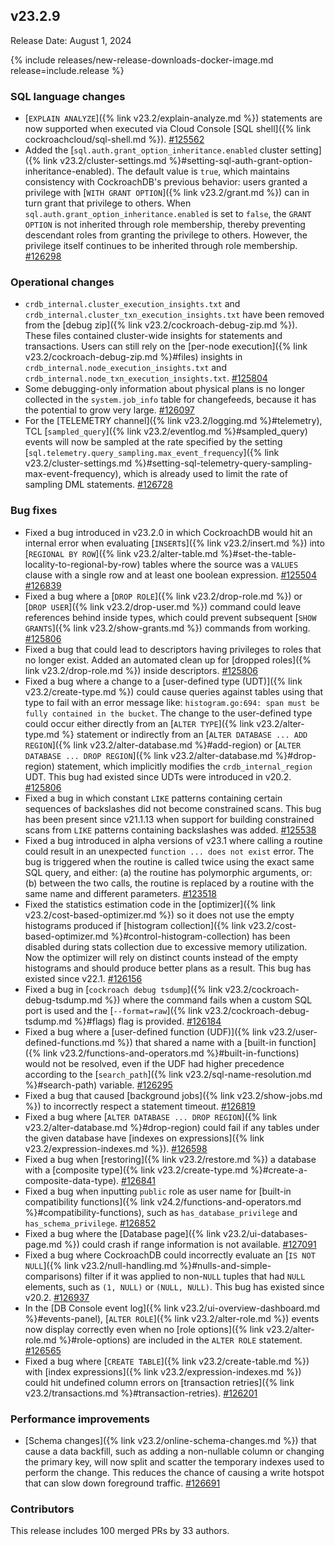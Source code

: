 ## v23.2.9

Release Date: August 1, 2024

{% include releases/new-release-downloads-docker-image.md release=include.release %}

<h3 id="v23-2-9-sql-language-changes">SQL language changes</h3>

- [`EXPLAIN ANALYZE`]({% link v23.2/explain-analyze.md %}) statements are now supported when executed via Cloud Console [SQL shell]({% link cockroachcloud/sql-shell.md %}). [#125562][#125562]
- Added the [`sql.auth.grant_option_inheritance.enabled` cluster setting]({% link v23.2/cluster-settings.md %}#setting-sql-auth-grant-option-inheritance-enabled). The default value is `true`, which maintains consistency with CockroachDB's previous behavior: users granted a privilege with [`WITH GRANT OPTION`]({% link v23.2/grant.md %}) can in turn grant that privilege to others. When `sql.auth.grant_option_inheritance.enabled` is set to `false`, the `GRANT OPTION` is not inherited through role membership, thereby preventing descendant roles from granting the privilege to others. However, the privilege itself continues to be inherited through role membership. [#126298][#126298]

<h3 id="v23-2-9-operational-changes">Operational changes</h3>

- `crdb_internal.cluster_execution_insights.txt` and `crdb_internal.cluster_txn_execution_insights.txt` have been removed from the [debug zip]({% link v23.2/cockroach-debug-zip.md %}). These files contained cluster-wide insights for statements and transactions. Users can still rely on the [per-node execution]({% link v23.2/cockroach-debug-zip.md %}#files) insights in `crdb_internal.node_execution_insights.txt` and `crdb_internal.node_txn_execution_insights.txt`. [#125804][#125804]
- Some debugging-only information about physical plans is no longer collected in the `system.job_info` table for changefeeds, because it has the potential to grow very large. [#126097][#126097]
- For the [TELEMETRY channel]({% link v23.2/logging.md %}#telemetry), TCL [`sampled_query`]({% link v23.2/eventlog.md %}#sampled_query) events will now be sampled at the rate specified by the setting [`sql.telemetry.query_sampling.max_event_frequency`]({% link v23.2/cluster-settings.md %}#setting-sql-telemetry-query-sampling-max-event-frequency), which is already used to limit the rate of sampling DML statements. [#126728][#126728]

<h3 id="v23-2-9-bug-fixes">Bug fixes</h3>

- Fixed a bug introduced in v23.2.0 in which CockroachDB would hit an internal error when evaluating [`INSERT`s]({% link v23.2/insert.md %}) into [`REGIONAL BY ROW`]({% link v23.2/alter-table.md %}#set-the-table-locality-to-regional-by-row) tables where the source was a `VALUES` clause with a single row and at least one boolean expression. [#125504][#125504] [#126839][#126839]
- Fixed a bug where a [`DROP ROLE`]({% link v23.2/drop-role.md %}) or [`DROP USER`]({% link v23.2/drop-user.md %}) command could leave references behind inside types, which could prevent subsequent [`SHOW GRANTS`]({% link v23.2/show-grants.md %}) commands from working. [#125806][#125806]
- Fixed a bug that could lead to descriptors having privileges to roles that no longer exist. Added an automated clean up for [dropped roles]({% link v23.2/drop-role.md %}) inside descriptors. [#125806][#125806]
- Fixed a bug where a change to a [user-defined type (UDT)]({% link v23.2/create-type.md %}) could cause queries against tables using that type to fail with an error message like: `histogram.go:694: span must be fully contained in the bucket`. The change to the user-defined type could occur either directly from an [`ALTER TYPE`]({% link v23.2/alter-type.md %} statement or indirectly from an [`ALTER DATABASE ... ADD REGION`]({% link v23.2/alter-database.md %}#add-region) or [`ALTER DATABASE ... DROP REGION`]({% link v23.2/alter-database.md %}#drop-region) statement, which implicitly modifies the `crdb_internal_region` UDT. This bug had existed since UDTs were introduced in v20.2. [#125806][#125806]
- Fixed a bug in which constant `LIKE` patterns containing certain sequences of backslashes did not become constrained scans. This bug has been present since v21.1.13 when support for building constrained scans from `LIKE` patterns containing backslashes was added. [#125538][#125538]
- Fixed a bug introduced in alpha versions of v23.1 where calling a routine could result in an unexpected `function ... does not exist` error. The bug is triggered when the routine is called twice using the exact same SQL query, and either: (a) the routine has polymorphic arguments, or: (b) between the two calls, the routine is replaced by a routine with the same name and different parameters. [#123518][#123518]
- Fixed the statistics estimation code in the [optimizer]({% link v23.2/cost-based-optimizer.md %}) so it does not use the empty histograms produced if [histogram collection]({% link v23.2/cost-based-optimizer.md %}#control-histogram-collection) has been disabled during stats collection due to excessive memory utilization. Now the optimizer will rely on distinct counts instead of the empty histograms and should produce better plans as a result. This bug has existed since v22.1. [#126156][#126156]
- Fixed a bug in [`cockroach debug tsdump`]({% link v23.2/cockroach-debug-tsdump.md %}) where the command fails when a custom SQL port is used and the [`--format=raw`]({% link v23.2/cockroach-debug-tsdump.md %}#flags) flag is provided. [#126184][#126184]
- Fixed a bug where a [user-defined function (UDF)]({% link v23.2/user-defined-functions.md %}) that shared a name with a [built-in function]({% link v23.2/functions-and-operators.md %}#built-in-functions) would not be resolved, even if the UDF had higher precedence according to the [`search_path`]({% link v23.2/sql-name-resolution.md %}#search-path) variable. [#126295][#126295]
- Fixed a bug that caused [background jobs]({% link v23.2/show-jobs.md %}) to incorrectly respect a statement timeout. [#126819][#126819]
- Fixed a bug where [`ALTER DATABASE ... DROP REGION`]({% link v23.2/alter-database.md %}#drop-region) could fail if any tables under the given database have [indexes on expressions]({% link v23.2/expression-indexes.md %}). [#126598][#126598]
- Fixed a bug when [restoring]({% link v23.2/restore.md %}) a database with a [composite type]({% link v23.2/create-type.md %}#create-a-composite-data-type). [#126841][#126841]
- Fixed a bug when inputting `public` role as user name for [built-in compatibility functions]({% link v24.2/functions-and-operators.md %}#compatibility-functions), such as `has_database_privilege` and `has_schema_privilege`. [#126852][#126852]
- Fixed a bug where the [Database page]({% link v23.2/ui-databases-page.md %}) could crash if range information is not available. [#127091][#127091]
- Fixed a bug where CockroachDB could incorrectly evaluate an [`IS NOT NULL`]({% link v23.2/null-handling.md %}#nulls-and-simple-comparisons) filter if it was applied to non-`NULL` tuples that had `NULL` elements, such as `(1, NULL)` or `(NULL, NULL)`. This bug has existed since v20.2. [#126937][#126937]
- In the [DB Console event log]({% link v23.2/ui-overview-dashboard.md %}#events-panel), [`ALTER ROLE`]({% link v23.2/alter-role.md %}) events now display correctly even when no [role options]({% link v23.2/alter-role.md %}#role-options) are included in the `ALTER ROLE` statement. [#126565][#126565]
- Fixed a bug where [`CREATE TABLE`]({% link v23.2/create-table.md %}) with [index expressions]({% link v23.2/expression-indexes.md %}) could hit undefined column errors on [transaction retries]({% link v23.2/transactions.md %}#transaction-retries). [#126201][#126201]

<h3 id="v23-2-9-performance-improvements">Performance improvements</h3>

- [Schema changes]({% link v23.2/online-schema-changes.md %}) that cause a data backfill, such as adding a non-nullable column or changing the primary key, will now split and scatter the temporary indexes used to perform the change. This reduces the chance of causing a write hotspot that can slow down foreground traffic. [#126691][#126691]

<div class="release-note-contributors" markdown="1">

<h3 id="v23-2-9-contributors">Contributors</h3>

This release includes 100 merged PRs by 33 authors.

</div>

[#123518]: https://github.com/cockroachdb/cockroach/pull/123518
[#125504]: https://github.com/cockroachdb/cockroach/pull/125504
[#125538]: https://github.com/cockroachdb/cockroach/pull/125538
[#125562]: https://github.com/cockroachdb/cockroach/pull/125562
[#125804]: https://github.com/cockroachdb/cockroach/pull/125804
[#125806]: https://github.com/cockroachdb/cockroach/pull/125806
[#126097]: https://github.com/cockroachdb/cockroach/pull/126097
[#126156]: https://github.com/cockroachdb/cockroach/pull/126156
[#126184]: https://github.com/cockroachdb/cockroach/pull/126184
[#126201]: https://github.com/cockroachdb/cockroach/pull/126201
[#126216]: https://github.com/cockroachdb/cockroach/pull/126216
[#126295]: https://github.com/cockroachdb/cockroach/pull/126295
[#126298]: https://github.com/cockroachdb/cockroach/pull/126298
[#126565]: https://github.com/cockroachdb/cockroach/pull/126565
[#126598]: https://github.com/cockroachdb/cockroach/pull/126598
[#126691]: https://github.com/cockroachdb/cockroach/pull/126691
[#126728]: https://github.com/cockroachdb/cockroach/pull/126728
[#126819]: https://github.com/cockroachdb/cockroach/pull/126819
[#126839]: https://github.com/cockroachdb/cockroach/pull/126839
[#126841]: https://github.com/cockroachdb/cockroach/pull/126841
[#126852]: https://github.com/cockroachdb/cockroach/pull/126852
[#126937]: https://github.com/cockroachdb/cockroach/pull/126937
[#127091]: https://github.com/cockroachdb/cockroach/pull/127091
[#127608]: https://github.com/cockroachdb/cockroach/pull/127608
[44d16f97a]: https://github.com/cockroachdb/cockroach/commit/44d16f97a
[7fb249aa1]: https://github.com/cockroachdb/cockroach/commit/7fb249aa1
